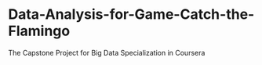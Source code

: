 # Data-Analysis-for-Game-Catch-the-Flamingo
The Capstone Project for Big Data Specialization in Coursera
